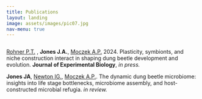 ```yaml
---
title: Publications
layout: landing
image: assets/images/pic07.jpg
nav-menu: true
---
```


<!-- Main -->
<div id="main">


<!-- One -->
<section id="two" class="spotlights">
	<section>
		<a href="interests/dynamics.html" class="image left">
			<div class="4u"><span class="image left"><img src="{% link assets/images/pic08.jpg %}" alt="" /></span></div>
		</a>
		<div class="content">
			<div class="inner">
				<p><a href="https://rohnerlab.biosci.ucsd.edu">Rohner P.T.</a> , <b>Jones J.A.</b>, <a href="https://ecoevodevo.com">Moczek A.P.</a> 2024. Plasticity, symbionts, and niche construction interact in shaping dung beetle development and evolution. <b>Journal of Experimental Biology</b>, <i>in press.</i> </p>
			</div>
		</div>
	</section>
	<section>
		<a href="interests/dynamics.html" class="image left">
			<img src="{% link assets/images/circle_graph.jpg %}" alt="" data-position="25% 25%" />
		</a>
		<div class="content">
			<div class="inner">
				<b>Jones JA</b>, <a href="https://discogenome.wordpress.com">Newton IG.</a>, <a href="https://ecoevodevo.com">Moczek A.P.</a>. The dynamic dung beetle microbiome: insights into life stage bottlenecks, microbiome assembly, and host-constructed microbial refugia. <i>in review.</i>
			</div>
		</div>
	</section>
</section>


